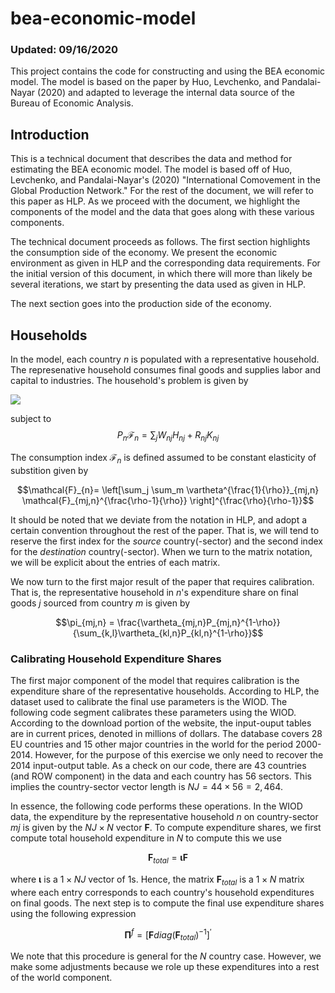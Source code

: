 # bea-economic-model
### Updated: 09/16/2020

This project contains the code for constructing and using the BEA economic model. The model is based on the paper by Huo, Levchenko, and Pandalai-Nayar (2020) and adapted to leverage the internal data source of the Bureau of Economic Analysis. 


## Introduction 

This is a technical document that describes the data and method for estimating the BEA economic model. The model is based off of Huo, Levchenko, and Pandalai-Nayar's (2020) "International Comovement in the Global Production Network." For the rest of the document, we will refer to this paper as HLP. As we proceed with the document, we highlight the components of the model and the data that goes along with these various components. 

The technical document proceeds as follows. The first section highlights the consumption side of the economy. We present the economic environment as given in HLP and the corresponding data requirements. For the initial version of this document, in which there will more than likely be several iterations, we start by presenting the data used as given in HLP.

The next section goes into the production side of the economy. 

## Households

In the model, each country $n$ is populated with a representative household. The represenative household consumes final goods and supplies labor and capital to industries. The household's problem is given by

<img src="https://render.githubusercontent.com/render/math?math=\max_{\mathcal{F}_n,\lbrace H_{nj} \rbrace} \mathcal{F}_{n} - \sum_{j}H_{nj}^{1+ \frac{1}{\psi}}">

subject to 
$$P_{n}\mathcal{F}_n = \sum_{j}W_{nj}H_{nj} + R_{nj}K_{nj}$$

The consumption index $\mathcal{F}_{n}$ is defined  assumed to be constant elasticity of substition given by

$$\mathcal{F}_{n}= \left[\sum_j \sum_m \vartheta^{\frac{1}{\rho}}_{mj,n} \mathcal{F}_{mj,n}^{\frac{\rho-1}{\rho}} \right]^{\frac{\rho}{\rho-1}}$$

It should be noted that we deviate from the notation in HLP, and adopt a certain convention throughout the rest of the paper. That is, we will tend to reserve the first index for the <i>source</i> country(-sector) and the second index for the <i>destination</i> country(-sector). When we turn to the matrix notation, we will be explicit about the entries of each matrix. 

We now turn to the first major result of the paper that requires calibration. That is, the representative household in $n$'s expenditure share on final goods $j$ sourced from country $m$ is given by

$$\pi_{mj,n} = \frac{\vartheta_{mj,n}P_{mj,n}^{1-\rho}}{\sum_{k,l}\vartheta_{kl,n}P_{kl,n}^{1-\rho}}$$

### Calibrating Household Expenditure Shares

The first major component of the model that requires calibration is the expenditure share of the representative households. According to HLP, the dataset used to calibrate the final use parameters is the WIOD. The following code segment calibrates these parameters using the WIOD. According to the download portion of the website, the input-ouput tables are in current prices, denoted in millions of dollars. The database covers 28 EU countries and 15 other major countries in the world for the period 2000-2014. However, for the purpose of this exercise we only need to recover the 2014 input-output table. As a check on our code, there are 43 countries (and ROW component) in the data and each country has 56 sectors. This implies the country-sector vector length is $NJ = 44 \times 56 = 2,464$. 

In essence, the following code performs these operations. In the WIOD data, the expenditure by the representative household $n$ on country-sector $mj$ is given by the $NJ \times N$ vector $\mathbf{F}$. To compute expenditure shares, we first compute total household expenditure in $N$ to compute this we use 

$$\mathbf{F}_{total} = \mathbf{\iota}\mathbf{F}$$

where $\mathbf{\iota}$ is a $1 \times NJ$ vector of 1s. Hence, the matrix $\mathbf{F}_{total}$ is a $1 \times N$ matrix where each entry corresponds to each country's household expenditures on final goods. The next step is to compute the final use expenditure shares using the following expression

$$\mathbf{\Pi}^{f} = \left[\mathbf{F}diag(\mathbf{F}_{total})^{-1}\right]^{'}$$

We note that this procedure is general for the $N$ country case. However, we make some adjustments because we role up these expenditures into a rest of the world component. 
